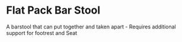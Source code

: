 # Flat Pack Bar Stool

A barstool that can put together and taken apart - Requires additional support for footrest and Seat